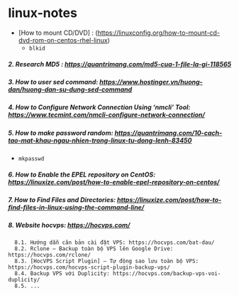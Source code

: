 # linux-notes
- [How to mount CD/DVD] : (https://linuxconfig.org/how-to-mount-cd-dvd-rom-on-centos-rhel-linux)
  - `blkid`
##### 2. Research MD5 : https://quantrimang.com/md5-cua-1-file-la-gi-118565
##### 3. How to user sed command: https://www.hostinger.vn/huong-dan/huong-dan-su-dung-sed-command
##### 4. How to Configure Network Connection Using ‘nmcli’ Tool: https://www.tecmint.com/nmcli-configure-network-connection/
##### 5. How to make password random: https://quantrimang.com/10-cach-tao-mat-khau-ngau-nhien-trong-linux-tu-dong-lenh-83450
  - `mkpasswd`
##### 6. How to Enable the EPEL repository on CentOS: https://linuxize.com/post/how-to-enable-epel-repository-on-centos/
##### 7. How to Find Files and Directories: https://linuxize.com/post/how-to-find-files-in-linux-using-the-command-line/
##### 8. Website hocvps: https://hocvps.com/
      8.1. Hướng dẫn căn bản cài đặt VPS: https://hocvps.com/bat-dau/
      8.2. Rclone – Backup toàn bộ VPS lên Google Drive: https://hocvps.com/rclone/
      8.3. [HocVPS Script Plugin] – Tự động sao lưu toàn bộ VPS: https://hocvps.com/hocvps-script-plugin-backup-vps/
      8.4. Backup VPS với Duplicity: https://hocvps.com/backup-vps-voi-duplicity/
      8.5. ...
      
